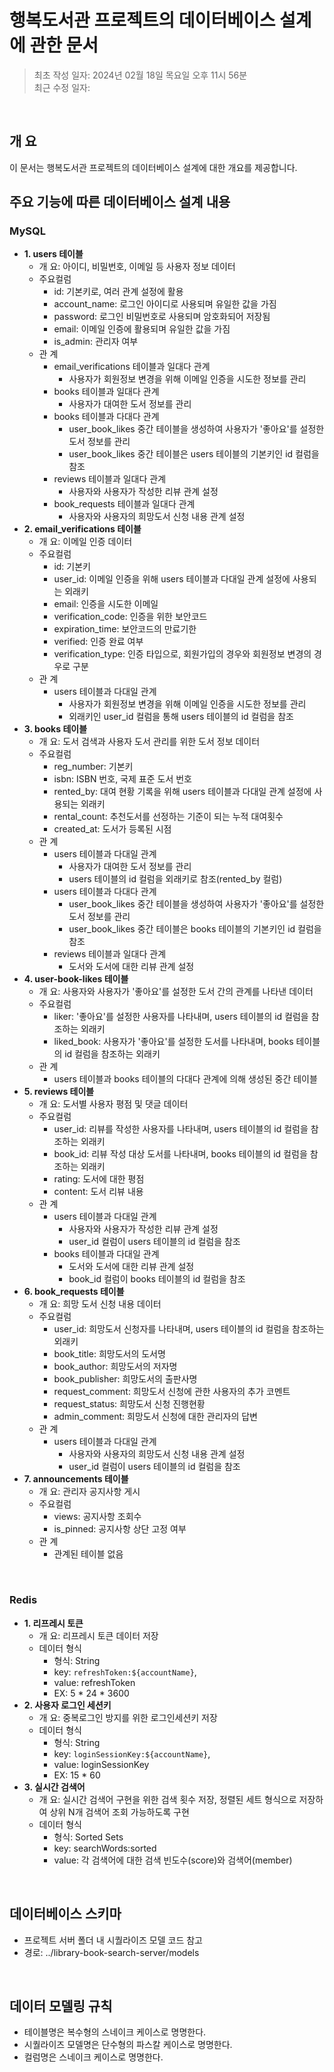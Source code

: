 # 행복도서관 프로젝트의 데이터베이스 설계에 관한 문서
 > 최초 작성 일자: 2024년 02월 18일 목요일 오후 11시 56분  
 > 최근 수정 일자:
</br>

## 개 요
이 문서는 행복도서관 프로젝트의 데이터베이스 설계에 대한 개요를 제공합니다.
</br>

## 주요 기능에 따른 데이터베이스 설계 내용

### MySQL
- **1. users 테이블**
  - 개 요: 아이디, 비밀번호, 이메일 등 사용자 정보 데이터
  - 주요컬럼
    - id: 기본키로, 여러 관계 설정에 활용
    - account_name: 로그인 아이디로 사용되며 유일한 값을 가짐
    - password: 로그인 비밀번호로 사용되며 암호화되어 저장됨
    - email: 이메일 인증에 활용되며 유일한 값을 가짐
    - is_admin: 관리자 여부
  - 관 계
    - email_verifications 테이블과 일대다 관계
      - 사용자가 회원정보 변경을 위해 이메일 인증을 시도한 정보를 관리
    - books 테이블과 일대다 관계
      - 사용자가 대여한 도서 정보를 관리
    - books 테이블과 다대다 관계
      - user_book_likes 중간 테이블을 생성하여 사용자가 '좋아요'를 설정한 도서 정보를 관리
      - user_book_likes 중간 테이블은 users 테이블의 기본키인 id 컬럼을 참조
    - reviews 테이블과 일대다 관계
      - 사용자와 사용자가 작성한 리뷰 관계 설정
    - book_requests 테이블과 일대다 관계
      - 사용자와 사용자의 희망도서 신청 내용 관계 설정
- **2. email_verifications 테이블**
  - 개 요: 이메일 인증 데이터
  - 주요컬럼
    - id: 기본키
    - user_id: 이메일 인증을 위해 users 테이블과 다대일 관계 설정에 사용되는 외래키
    - email: 인증을 시도한 이메일
    - verification_code: 인증을 위한 보안코드
    - expiration_time: 보안코드의 만료기한
    - verified: 인증 완료 여부
    - verification_type: 인증 타입으로, 회원가입의 경우와 회원정보 변경의 경우로 구분
  - 관 계
    - users 테이블과 다대일 관계
      - 사용자가 회원정보 변경을 위해 이메일 인증을 시도한 정보를 관리
      - 외래키인 user_id 컬럼을 통해 users 테이블의 id 컬럼을 참조
- **3. books 테이블**
  - 개 요: 도서 검색과 사용자 도서 관리를 위한 도서 정보 데이터
  - 주요컬럼
    - reg_number: 기본키
    - isbn: ISBN 번호, 국제 표준 도서 번호
    - rented_by: 대여 현황 기록을 위해 users 테이블과 다대일 관계 설정에 사용되는 외래키 
    - rental_count: 추천도서를 선정하는 기준이 되는 누적 대여횟수
    - created_at: 도서가 등록된 시점
  - 관 계
    - users 테이블과 다대일 관계
      - 사용자가 대여한 도서 정보를 관리
      - users 테이블의 id 컬럼을 외래키로 참조(rented_by 컬럼)
    - users 테이블과 다대다 관계
      - user_book_likes 중간 테이블을 생성하여 사용자가 '좋아요'를 설정한 도서 정보를 관리
      - user_book_likes 중간 테이블은 books 테이블의 기본키인 id 컬럼을 참조
    - reviews 테이블과 일대다 관계
      - 도서와 도서에 대한 리뷰 관계 설정
- **4. user-book-likes 테이블**
  - 개 요: 사용자와 사용자가 '좋아요'를 설정한 도서 간의 관계를 나타낸 데이터
  - 주요컬럼
    - liker: '좋아요'를 설정한 사용자를 나타내며, users 테이블의 id 컬럼을 참조하는 외래키
    - liked_book: 사용자가 '좋아요'를 설정한 도서를 나타내며, books 테이블의 id 컬럼을 참조하는 외래키
  - 관 계
    - users 테이블과 books 테이블의 다대다 관계에 의해 생성된 중간 테이블
- **5. reviews 테이블**
  - 개 요: 도서별 사용자 평점 및 댓글 데이터
  - 주요컬럼
    - user_id: 리뷰를 작성한 사용자를 나타내며, users 테이블의 id 컬럼을 참조하는 외래키
    - book_id: 리뷰 작성 대상 도서를 나타내며, books 테이블의 id 컬럼을 참조하는 외래키
    - rating: 도서에 대한 평점
    - content: 도서 리뷰 내용
  - 관 계
    - users 테이블과 다대일 관계
      - 사용자와 사용자가 작성한 리뷰 관계 설정
      - user_id 컬럼이 users 테이블의 id 컬럼을 참조
    - books 테이블과 다대일 관계
      - 도서와 도서에 대한 리뷰 관계 설정
      - book_id 컬럼이 books 테이블의 id 컬럼을 참조
- **6. book_requests 테이블**
  - 개 요: 희망 도서 신청 내용 데이터
  - 주요컬럼
    - user_id: 희망도서 신청자를 나타내며, users 테이블의 id 컬럼을 참조하는 외래키
    - book_title: 희망도서의 도서명
    - book_author: 희망도서의 저자명
    - book_publisher: 희망도서의 출판사명
    - request_comment: 희망도서 신청에 관한 사용자의 추가 코멘트
    - request_status: 희망도서 신청 진행현황
    - admin_comment: 희망도서 신청에 대한 관리자의 답변
  - 관 계
    - users 테이블과 다대일 관계
      - 사용자와 사용자의 희망도서 신청 내용 관계 설정
      - user_id 컬럼이 users 테이블의 id 컬럼을 참조
- **7. announcements 테이블**
  - 개 요: 관리자 공지사항 게시
  - 주요컬럼
    - views: 공지사항 조회수
    - is_pinned: 공지사항 상단 고정 여부
  - 관 계
    - 관계된 테이블 없음
</br>

### Redis
- **1. 리프레시 토큰**
  - 개 요: 리프레시 토큰 데이터 저장
  - 데이터 형식
    - 형식: String
    - key: `refreshToken:${accountName}`,
    - value: refreshToken
    - EX: 5 * 24 * 3600
- **2. 사용자 로그인 세션키**
  - 개 요: 중복로그인 방지를 위한 로그인세션키 저장
  - 데이터 형식
    - 형식: String
    - key: `loginSessionKey:${accountName}`,
    - value: loginSessionKey
    - EX: 15 * 60
- **3. 실시간 검색어**
  - 개 요: 실시간 검색어 구현을 위한 검색 횟수 저장, 정렬된 세트 형식으로 저장하여 상위 N개 검색어 조회 가능하도록 구현
  - 데이터 형식
    - 형식: Sorted Sets
    - key: searchWords:sorted
    - value: 각 검색어에 대한 검색 빈도수(score)와 검색어(member)
</br>

## 데이터베이스 스키마
- 프로젝트 서버 폴더 내 시퀄라이즈 모델 코드 참고
- 경로: ../library-book-search-server/models
</br>

## 데이터 모델링 규칙
- 테이블명은 복수형의 스네이크 케이스로 명명한다.
- 시퀄라이즈 모델명은 단수형의 파스칼 케이스로 명명한다.
- 컬럼명은 스네이크 케이스로 명명한다.
</br>
